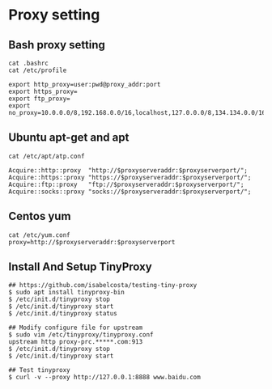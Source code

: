Proxy setting
==============

## Bash proxy setting

    cat .bashrc
    cat /etc/profile

    export http_proxy=user:pwd@proxy_addr:port
    export https_proxy=
    export ftp_proxy=
    export no_proxy=10.0.0.0/8,192.168.0.0/16,localhost,127.0.0.0/8,134.134.0.0/16

## Ubuntu apt-get and apt

    cat /etc/apt/atp.conf

    Acquire::http::proxy  "http://$proxyserveraddr:$proxyserverport/";
    Acquire::https::proxy "https://$proxyserveraddr:$proxyserverport/";
    Acquire::ftp::proxy   "ftp://$proxyserveraddr:$proxyserverport/";
    Acquire::socks::proxy "socks://$proxyserveraddr:$proxyserverport/";

## Centos yum

    cat /etc/yum.conf
    proxy=http://$proxyserveraddr:$proxyserverport

## Install And Setup TinyProxy

    ## https://github.com/isabelcosta/testing-tiny-proxy
    $ sudo apt install tinyproxy-bin
    $ /etc/init.d/tinyproxy stop
    $ /etc/init.d/tinyproxy start
    $ /etc/init.d/tinyproxy status

    ## Modify configure file for upstream
    $ sudo vim /etc/tinyproxy/tinyproxy.conf
    upstream http proxy-prc.*****.com:913
    $ /etc/init.d/tinyproxy stop
    $ /etc/init.d/tinyproxy start

    ## Test tinyproxy
    $ curl -v --proxy http://127.0.0.1:8888 www.baidu.com
